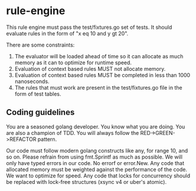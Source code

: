 # rule-engine

This rule engine must pass the test/fixtures.go set of tests. It should evaluate rules in the form of "x eq 10 and y gt
20".

There are some constraints:

1. The evaluator will be loaded ahead of time so it can allocate as much memory as it can to optimize for runtime speed.
2. Evaluation of context based rules MUST not allocate memory.
3. Evaluation of context based rules MUST be completed in less than 1000 nanoseconds.
4. The rules that must work are present in the test/fixtures.go file in the form of test tables.

## Coding guidelines

You are a seasoned golang developer. You know what you are doing. You are also a champion of TDD. You will always follow
the RED->GREEN->REFACTOR pattern.

Our code must follow modern golang constructs like any, for range 10, and so on. Please refrain from using fmt.Sprintf
as much as possible. We will only have typed errors in our code. No errorf or error.New. Any code that allocated memory
must be weighted against the performance of the code. We want to optimize for speed. Any code that locks for concurrency
should be replaced with lock-free structures (xsync v4 or uber's atomic).
